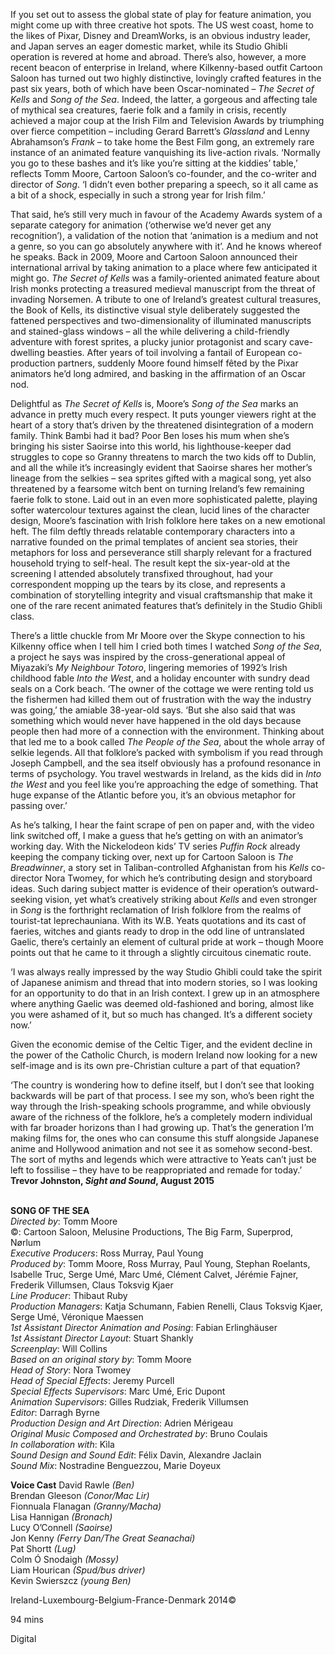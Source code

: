 
If you set out to assess the global state of play for feature animation, you might come up with three creative hot spots. The US west coast, home to the likes of Pixar, Disney and DreamWorks, is an obvious industry leader, and Japan serves an eager domestic market, while its Studio Ghibli operation is revered at home and abroad. There’s also, however, a more recent beacon of enterprise in Ireland, where Kilkenny-based outfit Cartoon Saloon has turned out two highly distinctive, lovingly crafted features in the past six years, both of which have been Oscar-nominated – _The Secret of Kells_ and _Song of the Sea_. Indeed, the latter, a gorgeous and affecting tale of mythical sea creatures, faerie folk and a family in crisis, recently achieved a major coup at the Irish Film and Television Awards by triumphing over fierce competition – including Gerard Barrett’s _Glassland_ and Lenny Abrahamson’s _Frank_ – to take home the Best Film gong, an extremely rare instance of an animated feature vanquishing its live-action rivals. ‘Normally you go to these bashes and it’s like you’re sitting at the kiddies’ table,’ reflects Tomm Moore, Cartoon Saloon’s co-founder, and the co-writer and director of _Song_. ‘I didn’t even bother preparing a speech, so it all came as a bit of a shock, especially in such a strong year for Irish film.’

That said, he’s still very much in favour of the Academy Awards system of a separate category for animation (‘otherwise we’d never get any recognition’), a validation of the notion that ‘animation is a medium and not a genre, so you can go absolutely anywhere with it’. And he knows whereof he speaks. Back in 2009, Moore and Cartoon Saloon announced their international arrival by taking animation to a place where few anticipated it might go. _The Secret of Kells_ was a family-oriented animated feature about Irish monks protecting a treasured medieval manuscript from the threat of invading Norsemen. A tribute to one of Ireland’s greatest cultural treasures, the Book of Kells, its distinctive visual style deliberately suggested the fattened perspectives and two-dimensionality of illuminated manuscripts and stained-glass windows – all the while delivering a child-friendly adventure with forest sprites, a plucky junior protagonist and scary cave-dwelling beasties. After years of toil involving a fantail of European co-production partners, suddenly Moore found himself fêted by the Pixar animators he’d long admired, and basking in the affirmation of an Oscar nod.

Delightful as _The Secret of Kells_ is, Moore’s _Song of the Sea_ marks an advance in pretty much every respect. It puts younger viewers right at the heart of a story that’s driven by the threatened disintegration of a modern family. Think Bambi had it bad? Poor Ben loses his mum when she’s bringing his sister Saoirse into this world, his lighthouse-keeper dad struggles to cope so Granny threatens to march the two kids off to Dublin, and all the while it’s increasingly evident that Saoirse shares her mother’s lineage from the selkies – sea sprites gifted with a magical song, yet also threatened by a fearsome witch bent on turning Ireland’s few remaining faerie folk to stone. Laid out in an even more sophisticated palette, playing softer watercolour textures against the clean, lucid lines of the character design, Moore’s fascination with Irish folklore here takes on a new emotional heft. The film deftly threads relatable contemporary characters into a narrative founded on the primal templates of ancient sea stories, their metaphors for loss and perseverance still sharply relevant for a fractured household trying to self-heal. The result kept the six-year-old at the screening I attended absolutely transfixed throughout, had your correspondent mopping up the tears by its close, and represents a combination of storytelling integrity and visual craftsmanship that make it one of the rare recent animated features that’s definitely in the Studio Ghibli class.

There’s a little chuckle from Mr Moore over the Skype connection to his Kilkenny office when I tell him I cried both times I watched _Song of the Sea_, a project he says was inspired by the cross-generational appeal of Miyazaki’s _My Neighbour Totoro_, lingering memories of 1992’s Irish childhood fable _Into the West_, and a holiday encounter with sundry dead seals on a Cork beach. ‘The owner of the cottage we were renting told us the fishermen had killed them out of frustration with the way the industry was going,’ the amiable 38-year-old says. ‘But she also said that was something which would never have happened in the old days because people then had more of a connection with the environment. Thinking about that led me to a book called _The People of the Sea_, about the whole array of selkie legends. All that folklore’s packed with symbolism if you read through Joseph Campbell, and the sea itself obviously has a profound resonance in terms of psychology. You travel westwards in Ireland, as the kids did in _Into the West_ and you feel like you’re approaching the edge of something. That huge expanse of the Atlantic before you, it’s an obvious metaphor for passing over.’

As he’s talking, I hear the faint scrape of pen on paper and, with the video link switched off, I make a guess that he’s getting on with an animator’s working day. With the Nickelodeon kids’ TV series _Puffin Rock_ already keeping the company ticking over, next up for Cartoon Saloon is _The Breadwinner_, a story set in Taliban-controlled Afghanistan from his _Kells_ co-director Nora Twomey, for which he’s contributing design and storyboard ideas. Such daring subject matter is evidence of their operation’s outward-seeking vision, yet what’s creatively striking about _Kells_ and even stronger in _Song_ is the forthright reclamation of Irish folklore from the realms of tourist-tat leprechauniana. With its W.B. Yeats quotations and its cast of faeries, witches and giants ready to drop in the odd line of untranslated Gaelic, there’s certainly an element of cultural pride at work – though Moore points out that he came to it through a slightly circuitous cinematic route.

‘I was always really impressed by the way Studio Ghibli could take the spirit of Japanese animism and thread that into modern stories, so I was looking for an opportunity to do that in an Irish context. I grew up in an atmosphere where anything Gaelic was deemed old-fashioned and boring, almost like you were ashamed of it, but so much has changed. It’s a different society now.’

Given the economic demise of the Celtic Tiger, and the evident decline in the power of the Catholic Church, is modern Ireland now looking for a new self-image and is its own pre-Christian culture a part of that equation?

‘The country is wondering how to define itself, but I don’t see that looking backwards will be part of that process. I see my son, who’s been right the way through the Irish-speaking schools programme, and while obviously aware of the richness of the folklore, he’s a completely modern individual with far broader horizons than I had growing up. That’s the generation I’m making films for, the ones who can consume this stuff alongside Japanese anime and Hollywood animation and not see it as somehow second-best. The sort of myths and legends which were attractive to Yeats can’t just be left to fossilise – they have to be reappropriated and remade for today.’  
**Trevor Johnston, _Sight and Sound_, August 2015**
<br><br>

**SONG OF THE SEA**  
_Directed by_: Tomm Moore  
©: Cartoon Saloon, Melusine Productions,  The Big Farm, Superprod, Nørlum  
_Executive Producers_: Ross Murray, Paul Young  
_Produced by_: Tomm Moore, Ross Murray, Paul Young, Stephan Roelants, Isabelle Truc, Serge Umé, Marc Umé, Clément Calvet, Jérémie Fajner, Frederik Villumsen, Claus Toksvig Kjaer  
_Line Producer_: Thibaut Ruby  
_Production Managers_: Katja Schumann,  Fabien Renelli, Claus Toksvig Kjaer, Serge Umé, Véronique Maessen  
_1st Assistant Director Animation and Posing_:  Fabian Erlinghäuser  
_1st Assistant Director Layout_: Stuart Shankly  
_Screenplay_: Will Collins  
_Based on an original story by_: Tomm Moore  
_Head of Story_: Nora Twomey  
_Head of Special Effects_: Jeremy Purcell  
_Special Effects Supervisors_: Marc Umé,  Eric Dupont  
_Animation Supervisors_: Gilles Rudziak,  Frederik Villumsen  
_Editor_: Darragh Byrne  
_Production Design and Art Direction_:  Adrien Mérigeau  
_Original Music Composed and Orchestrated by_:  Bruno Coulais  
_In collaboration with_: Kìla  
_Sound Design and Sound Edit_: Félix Davin,  Alexandre Jaclain  
_Sound Mix_: Nostradine Benguezzou, Marie Doyeux

**Voice Cast**
David Rawle _(Ben)_  
Brendan Gleeson _(Conor/Mac Lir)_  
Fionnuala Flanagan _(Granny/Macha)_  
Lisa Hannigan _(Bronach)_  
Lucy O’Connell _(Saoirse)_  
Jon Kenny _(Ferry Dan/The Great Seanachaí)_  
Pat Shortt _(Lug)_  
Colm Ó Snodaigh _(Mossy)_  
Liam Hourican _(Spud/bus driver)_  
Kevin Swierszcz _(young Ben)_

Ireland-Luxembourg-Belgium-France-Denmark 2014©

94 mins

Digital
<!--stackedit_data:
eyJoaXN0b3J5IjpbMTA0NTE4OTAwOV19
-->